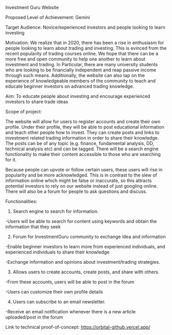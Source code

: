 Investment Guru Website

Proposed Level of Achievement: Gemini

Target Audience: Novice/experienced investors and people looking to learn investing

Motivation:  We realize that in 2020, there has been a rise in enthusiasm for people looking to learn about trading and investing.  This is evinced from the recent popularity of trading courses online.  We hope that there can be a more free and open community to help one another to learn about investment and trading. In Particular, there are many university students who are looking to be financially independent and reap passive income through such means. Additionally,   the website can also tap on the experience of knowledgeable members of the community to teach and educate beginner investors on advanced trading knowledge.

Aim: To educate people about investing and encourage experienced investors to share trade ideas

Scope of project: 

The website will allow for users to register accounts and create their own profile.  Under their profile, they will be able to post educational information and teach other people how to invest.  They can create posts and links to investment related trading information in order to share their knowledge.  The posts can be of any topic (e.g. finance, fundamental analysis, DD, technical analysis etc) and can be tagged.  There will be a search engine functionality to make their content accessible to those who are searching for it.

Because people can upvote or follow certain users, these users will rise in popularity and be more acknowledged.  This is in contrast to the slew of information online which might be false or inaccurate, so this attracts potential investors to rely on our website instead of just googling online.  There will also be a forum for people to ask questions and discuss.

Functionalities:

1) Search engine to search for information.

-Users will be able to search for content using keywords and obtain the information that they seek

2) Forum for InvestmentGuru community to exchange idea and information

-Enable beginner investors to learn more from experienced individuals, and experienced individuals to share their knowledge

-Exchange information and opinions about investment/trading strategies.

3) Allows users to create accounts, create posts, and share with others.

-From these accounts, users will be able to post in the forum

-Users can customize their own profile details

4) Users can subscribe to an email newsletter. 

-Receive an email notification whenever there is a new article uploaded/post in the forum


Link to technical proof-of-concept: https://orbital-github.vercel.app/
